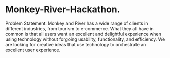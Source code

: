 # Monkey-River-Hackathon.



Problem Statement.
Monkey and River has a wide range of clients in different industries, from tourism to e-commerce. What they all have in common is that all users want an excellent and delightful experience when using technology without forgoing usability, functionality, and efficiency. We are looking for creative ideas that use technology to orchestrate an excellent user experience.
